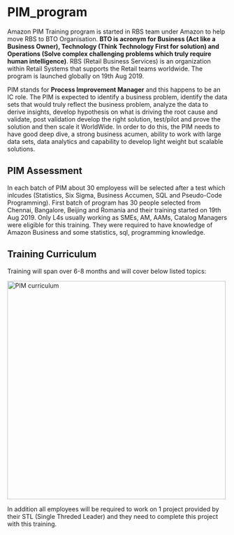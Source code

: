 # PIM_program
Amazon PIM Training program is started in RBS team under Amazon to help move RBS to BTO Organisation. **BTO is acronym for Business (Act like a Business Owner), Technology (Think Technology First for solution) and Operations (Solve complex challenging problems which truly require human intelligence)**. RBS (Retail Business Services) is an organization within Retail Systems that supports the Retail teams worldwide. The program is launched globally on 19th Aug 2019. 

PIM stands for **Process Improvement Manager** and this happens to be an IC role. The PIM is expected to identify a business problem, identify the data sets that would truly reflect the business problem, analyze the data to derive insights, develop hypothesis on what is driving the root cause and validate, post validation develop the right solution, test/pilot and prove the solution and then scale it WorldWide. In order to do this, the PIM needs to have good deep dive, a strong business acumen, ability to work with large data sets, data analytics and capability to develop light weight but scalable solutions.

## PIM Assessment

In each batch of PIM about 30 employess will be selected after a test which inlcudes (Statistics, Six Sigma, Business Accumen, SQL and Pseudo-Code Programming). First batch of program has 30 people selected from Chennai, Bangalore, Beijing and Romania and their training started on 19th Aug 2019. Only L4s usually working as SMEs, AM, AAMs, Catalog Managers were eligible for this training. They were required to have knowledge of Amazon Business and some statistics, sql, programming knowledge.

## Training Curriculum

Training will span over 6-8 months and will cover below listed topics:

<img src="https://github.com/akash211/PIM-amazon/blob/master/1565697637254-130.png" title="PIM curriculum" width="500" height="500">

In addition all employees will be required to work on 1 project provided by their STL (Single Threded Leader) and they need to complete this project with this training.


